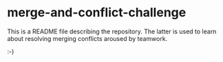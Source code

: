 # merge-and-conflict-challenge
This is a README file describing the repository. The latter is used to learn about resolving merging conflicts aroused by teamwork.

:-)
 
